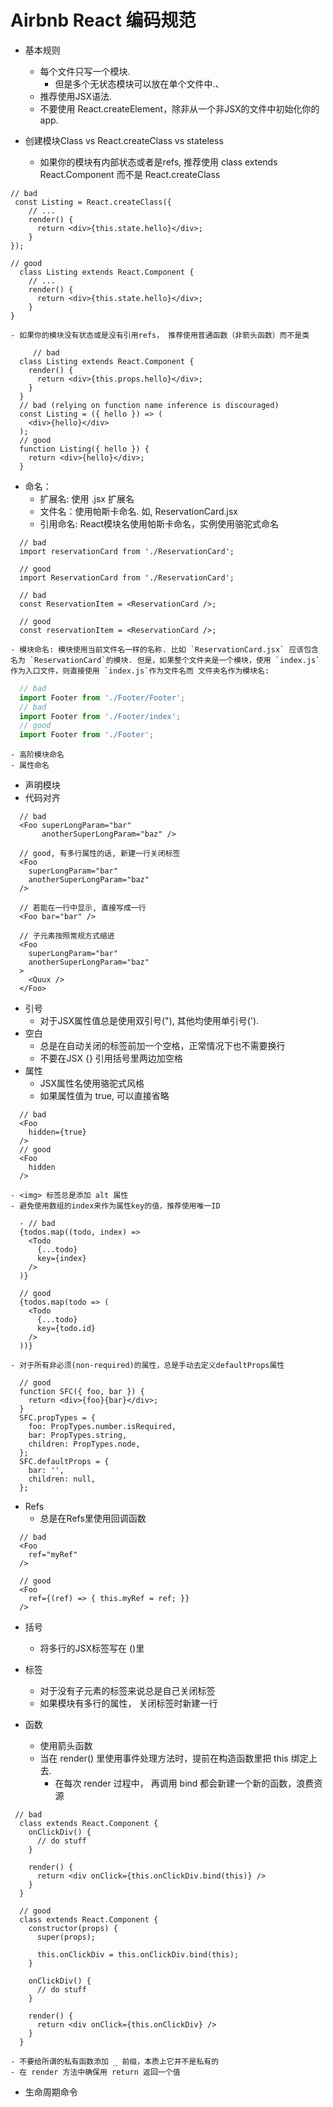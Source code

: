 # Airbnb React 编码规范

- 基本规则
    - 每个文件只写一个模块.
        - 但是多个无状态模块可以放在单个文件中.、
    - 推荐使用JSX语法.
    - 不要使用 React.createElement，除非从一个非JSX的文件中初始化你的app.

- 创建模块Class vs React.createClass vs stateless
    - 如果你的模块有内部状态或者是refs, 推荐使用 class extends React.Component 而不是 React.createClass
```
// bad
 const Listing = React.createClass({
    // ...
    render() {
      return <div>{this.state.hello}</div>;
    }
});

// good
  class Listing extends React.Component {
    // ...
    render() {
      return <div>{this.state.hello}</div>;
    }
}
```
    - 如果你的模块没有状态或是没有引用refs， 推荐使用普通函数（非箭头函数）而不是类
```
     // bad
  class Listing extends React.Component {
    render() {
      return <div>{this.props.hello}</div>;
    }
  }
  // bad (relying on function name inference is discouraged)
  const Listing = ({ hello }) => (
    <div>{hello}</div>
  );
  // good
  function Listing({ hello }) {
    return <div>{hello}</div>;
  }
```
- 命名：
    - 扩展名: 使用 .jsx 扩展名
    - 文件名：使用帕斯卡命名. 如, ReservationCard.jsx
    - 引用命名: React模块名使用帕斯卡命名，实例使用骆驼式命名 
```
  // bad
  import reservationCard from './ReservationCard';

  // good
  import ReservationCard from './ReservationCard';

  // bad
  const ReservationItem = <ReservationCard />;

  // good
  const reservationItem = <ReservationCard />;
```
    - 模块命名: 模块使用当前文件名一样的名称. 比如 `ReservationCard.jsx` 应该包含名为 `ReservationCard`的模块. 但是，如果整个文件夹是一个模块，使用 `index.js`作为入口文件，则直接使用 `index.js`作为文件名而 文件夹名作为模块名:  

```jsx
  // bad
  import Footer from './Footer/Footer';
  // bad
  import Footer from './Footer/index';
  // good
  import Footer from './Footer';
```
    - 高阶模块命名
    - 属性命名
- 声明模块
- 代码对齐
```
  // bad
  <Foo superLongParam="bar"
       anotherSuperLongParam="baz" />

  // good, 有多行属性的话, 新建一行关闭标签
  <Foo
    superLongParam="bar"
    anotherSuperLongParam="baz"
  />

  // 若能在一行中显示, 直接写成一行
  <Foo bar="bar" />
    
  // 子元素按照常规方式缩进
  <Foo
    superLongParam="bar"
    anotherSuperLongParam="baz"
  >
    <Quux />
  </Foo>
```
- 引号
    - 对于JSX属性值总是使用双引号("), 其他均使用单引号(').
- 空白
    - 总是在自动关闭的标签前加一个空格，正常情况下也不需要换行
    - 不要在JSX {} 引用括号里两边加空格
- 属性
    - JSX属性名使用骆驼式风格
    - 如果属性值为 true, 可以直接省略
```
  // bad
  <Foo
    hidden={true}
  />
  // good
  <Foo
    hidden
  />
```
    - <img> 标签总是添加 alt 属性
    - 避免使用数组的index来作为属性key的值，推荐使用唯一ID
```
  - // bad
  {todos.map((todo, index) =>
    <Todo
      {...todo}
      key={index}
    />
  )}

  // good
  {todos.map(todo => (
    <Todo
      {...todo}
      key={todo.id}
    />
  ))}
```
    - 对于所有非必须(non-required)的属性，总是手动去定义defaultProps属性
```
  // good
  function SFC({ foo, bar }) {
    return <div>{foo}{bar}</div>;
  }
  SFC.propTypes = {
    foo: PropTypes.number.isRequired,
    bar: PropTypes.string,
    children: PropTypes.node,
  };
  SFC.defaultProps = {
    bar: '',
    children: null,
  };
```
- Refs
    - 总是在Refs里使用回调函数
```
  // bad
  <Foo
    ref="myRef"
  />

  // good
  <Foo
    ref={(ref) => { this.myRef = ref; }}
  />
```
- 括号
    - 将多行的JSX标签写在 ()里

- 标签
    - 对于没有子元素的标签来说总是自己关闭标签
    - 如果模块有多行的属性， 关闭标签时新建一行
- 函数
    - 使用箭头函数
    - 当在 render() 里使用事件处理方法时，提前在构造函数里把 this 绑定上去.
        -  在每次 render 过程中， 再调用 bind 都会新建一个新的函数，浪费资源
```
 // bad
  class extends React.Component {
    onClickDiv() {
      // do stuff
    }

    render() {
      return <div onClick={this.onClickDiv.bind(this)} />
    }
  }

  // good
  class extends React.Component {
    constructor(props) {
      super(props);

      this.onClickDiv = this.onClickDiv.bind(this);
    }

    onClickDiv() {
      // do stuff
    }

    render() {
      return <div onClick={this.onClickDiv} />
    }
  }
```
    - 不要给所谓的私有函数添加 _ 前缀，本质上它并不是私有的  
    - 在 render 方法中确保用 return 返回一个值
- 生命周期命令
    




